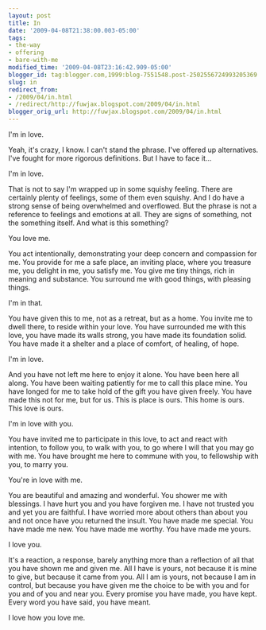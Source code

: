```yaml
---
layout: post
title: In
date: '2009-04-08T21:38:00.003-05:00'
tags:
- the-way
- offering
- bare-with-me
modified_time: '2009-04-08T23:16:42.909-05:00'
blogger_id: tag:blogger.com,1999:blog-7551548.post-2502556724993205369
slug: in
redirect_from: 
- /2009/04/in.html
- /redirect/http://fuwjax.blogspot.com/2009/04/in.html
blogger_orig_url: http://fuwjax.blogspot.com/2009/04/in.html
---
```


I'm in love.

Yeah, it's crazy, I know. I can't stand the phrase. I've offered up alternatives. I've fought for more rigorous definitions. But I have to face it...

I'm in love.

That is not to say I'm wrapped up in some squishy feeling. There are certainly plenty of feelings, some of them even squishy. And I do have a strong sense of being overwhelmed and overflowed. But the phrase is not a reference to feelings and emotions at all. They are signs of something, not the something itself. And what is this something?

You love me.

You act intentionally, demonstrating your deep concern and compassion for me. You provide for me a safe place, an inviting place, where you treasure me, you delight in me, you satisfy me. You give me tiny things, rich in meaning and substance. You surround me with good things, with pleasing things.

I'm in that.

You have given this to me, not as a retreat, but as a home. You invite me to dwell there, to reside within your love. You have surrounded me with this love, you have made its walls strong, you have made its foundation solid. You have made it a shelter and a place of comfort, of healing, of hope.

I'm in love.

And you have not left me here to enjoy it alone. You have been here all along. You have been waiting patiently for me to call this place mine. You have longed for me to take hold of the gift you have given freely. You have made this not for me, but for us. This is place is ours. This home is ours. This love is ours.

I'm in love with you.

You have invited me to participate in this love, to act and react with intention, to follow you, to walk with you, to go where I will that you may go with me. You have brought me here to commune with you, to fellowship with you, to marry you. 

You're in love with me.

You are beautiful and amazing and wonderful. You shower me with blessings. I have hurt you and you have forgiven me. I have not trusted you and yet you are faithful. I have worried more about others than about you and not once have you returned the insult. You have made me special. You have made me new. You have made me worthy. You have made me yours.

I love you.

It's a reaction, a response, barely anything more than a reflection of all that you have shown me and given me. All I have is yours, not because it is mine to give, but because it came from you. All I am is yours, not because I am in control, but because you have given me the choice to be with you and for you and of you and near you. Every promise you have made, you have kept. Every word you have said, you have meant.

I love how you love me.